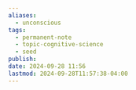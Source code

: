 ```yaml
---
aliases:
  - unconscious
tags:
  - permanent-note
  - topic-cognitive-science
  - seed
publish: 
date: 2024-09-28 11:56
lastmod: 2024-09-28T11:57:38-04:00
---
```

